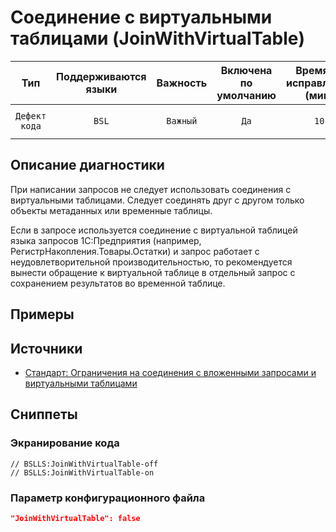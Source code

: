 # Соединение с виртуальными таблицами (JoinWithVirtualTable)

| Тип | Поддерживаются<br/>языки | Важность | Включена<br/>по умолчанию | Время на<br/>исправление (мин) | Тэги |
| :-: | :-: | :-: | :-: | :-: | :-: |
| `Дефект кода` | `BSL` | `Важный` | `Да` | `10` | `sql`<br/>`standard`<br/>`performance` |

<!-- Блоки выше заполняются автоматически, не трогать -->
## Описание диагностики
<!-- Описание диагностики заполняется вручную. Необходимо понятным языком описать смысл и схему работу -->

При написании запросов не следует использовать соединения с виртуальными таблицами. Следует соединять друг с другом только объекты метаданных или временные таблицы.  

Если в запросе используется соединение с виртуальной таблицей языка запросов 1С:Предприятия (например, РегистрНакопления.Товары.Остатки) и запрос работает с неудовлетворительной производительностью, то рекомендуется вынести обращение к виртуальной таблице в отдельный запрос с сохранением результатов во временной таблице.

## Примеры
<!-- В данном разделе приводятся примеры, на которые диагностика срабатывает, а также можно привести пример, как можно исправить ситуацию -->

## Источники
<!-- Необходимо указывать ссылки на все источники, из которых почерпнута информация для создания диагностики -->
<!-- Примеры источников

* Источник: [Стандарт: Тексты модулей](https://its.1c.ru/db/v8std#content:456:hdoc)
* Полезная информация: [Отказ от использования модальных окон](https://its.1c.ru/db/metod8dev#content:5272:hdoc)
* Источник: [Cognitive complexity, ver. 1.4](https://www.sonarsource.com/docs/CognitiveComplexity.pdf) -->

* [Стандарт: Ограничения на соединения с вложенными запросами и виртуальными таблицами](https://its.1c.ru/db/v8std#content:655:hdoc)

## Сниппеты

<!-- Блоки ниже заполняются автоматически, не трогать -->
### Экранирование кода

```bsl
// BSLLS:JoinWithVirtualTable-off
// BSLLS:JoinWithVirtualTable-on
```

### Параметр конфигурационного файла

```json
"JoinWithVirtualTable": false
```
